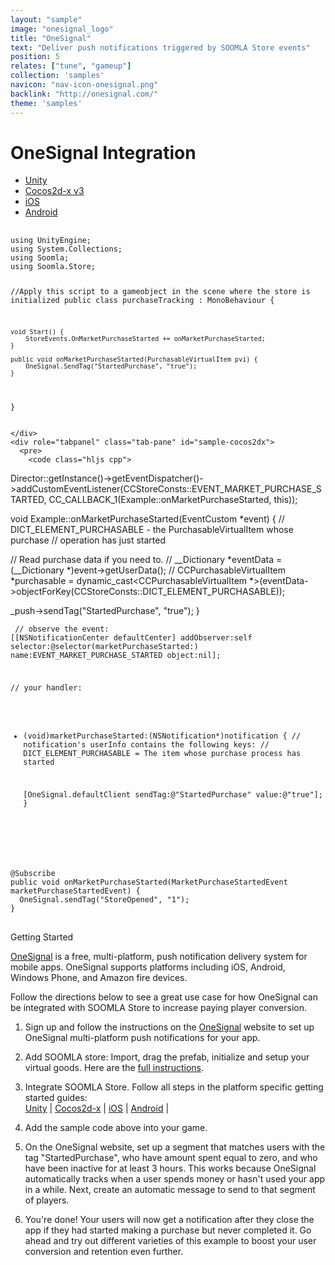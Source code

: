 ```yaml
---
layout: "sample"
image: "onesignal_logo"
title: "OneSignal"
text: "Deliver push notifications triggered by SOOMLA Store events"
position: 5
relates: ["tune", "gameup"]
collection: 'samples'
navicon: "nav-icon-onesignal.png"
backlink: "http://onesignal.com/"
theme: 'samples'
---
```


# OneSignal Integration

<div>

  <!-- Nav tabs -->
  <ul class="nav nav-tabs nav-tabs-use-case-code sample-tabs" role="tablist">
    <li role="presentation" class="active"><a href="#sample-unity" aria-controls="unity" role="tab" data-toggle="tab">Unity</a></li>
    <li role="presentation"><a href="#sample-cocos2dx" aria-controls="cocos2dx" role="tab" data-toggle="tab">Cocos2d-x v3</a></li>
    <li role="presentation"><a href="#sample-ios" aria-controls="iod" role="tab" data-toggle="tab">iOS</a></li>
    <li role="presentation"><a href="#sample-android" aria-controls="android" role="tab" data-toggle="tab">Android</a></li>
  </ul>

  <!-- Tab panes -->
  <div class="tab-content tab-content-use-case-code">
    <div role="tabpanel" class="tab-pane active" id="sample-unity">
      <pre>
        <code class="cs">
using UnityEngine;
using System.Collections;
using Soomla;
using Soomla.Store;

//Apply this script to a gameobject in the scene where the store is initialized
public class purchaseTracking : MonoBehaviour {

    void Start() {
        StoreEvents.OnMarketPurchaseStarted += onMarketPurchaseStarted;
    }

    public void onMarketPurchaseStarted(PurchasableVirtualItem pvi) {
        OneSignal.SendTag("StartedPurchase", "true");
    }

}
        </code>
      </pre>

    </div>
    <div role="tabpanel" class="tab-pane" id="sample-cocos2dx">
      <pre>
        <code class="hljs cpp">

Director::getInstance()->getEventDispatcher()->addCustomEventListener(CCStoreConsts::EVENT_MARKET_PURCHASE_STARTED, CC_CALLBACK_1(Example::onMarketPurchaseStarted, this));

void Example::onMarketPurchaseStarted(EventCustom *event) {
  // DICT_ELEMENT_PURCHASABLE - the PurchasableVirtualItem whose purchase
  //                            operation has just started

  // Read purchase data if you need to.
  // __Dictionary *eventData = (__Dictionary *)event->getUserData();
  // CCPurchasableVirtualItem *purchasable = dynamic_cast<CCPurchasableVirtualItem *>(eventData->objectForKey(CCStoreConsts::DICT_ELEMENT_PURCHASABLE));

  _push->sendTag("StartedPurchase", "true");
}
</code>
</pre>
    </div>
    <div role="tabpanel" class="tab-pane" id="sample-ios">
              <pre>
        <code class="hljs objectivec">
// observe the event:
[[NSNotificationCenter defaultCenter] addObserver:self
  selector:@selector(marketPurchaseStarted:) name:EVENT_MARKET_PURCHASE_STARTED object:nil];

// your handler:
- (void)marketPurchaseStarted:(NSNotification*)notification {
  // notification's userInfo contains the following keys:
  // DICT_ELEMENT_PURCHASABLE = The item whose purchase process has started

  [OneSignal.defaultClient sendTag:@"StartedPurchase" value:@"true"];
}
</code>
</pre>
</div>
    <div role="tabpanel" class="tab-pane" id="sample-android">
              <pre>
        <code class="hljs java">
@Subscribe
public void onMarketPurchaseStarted(MarketPurchaseStartedEvent marketPurchaseStartedEvent) {
  OneSignal.sendTag("StoreOpened", "1");
}
</code>
</pre>
    </div>
  </div>

</div>

<div class="samples-title">Getting Started</div>

<a title="OneSignal Push Notification Service" href="https://onesignal.com" target="_blank">OneSignal</a> is a free, multi-platform, push notification delivery system for mobile apps. OneSignal supports platforms including iOS, Android, Windows Phone, and Amazon fire devices.

Follow the directions below to see a great use case for how OneSignal can be integrated with SOOMLA Store to increase paying player conversion.

1. Sign up and follow the instructions on the <a title="OneSignal Push Notification Service" href="https://onesignal.com" target="_blank">OneSignal</a> website to set up OneSignal multi-platform push notifications for your app.

2. Add SOOMLA store: Import, drag the prefab, initialize and setup your virtual goods. Here are the <a href="/unity/store/store_gettingstarted/" target="_blank">full instructions</a>.

2. Integrate SOOMLA Store.  Follow all steps in the platform specific getting started guides: <br>
    <a href="/unity/store/store_gettingstarted/" target="_blank">Unity</a> |
    <a href="/cocos2dx/store/store_gettingstarted/" target="_blank">Cocos2d-x</a> |
    <a href="/ios/store/store_gettingstarted/" target="_blank">iOS</a> |
    <a href="/android/store/store_gettingstarted/" target="_blank">Android</a> |

3. Add the sample code above into your game.

4. On the OneSignal website, set up a segment that matches users with the tag "StartedPurchase", who have amount spent equal to zero, and who have been inactive for at least 3 hours. This works because OneSignal automatically tracks when a user spends money or hasn't used your app in a while. Next, create an automatic message to send to that segment of players.

5. You're done! Your users will now get a notification after they close the app if they had started making a purchase but never completed it. Go ahead and try out different varieties of this example to boost your user conversion and retention even further.
